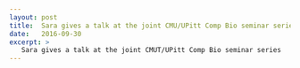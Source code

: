 ```yaml
---
layout: post
title:  Sara gives a talk at the joint CMU/UPitt Comp Bio seminar series
date:   2016-09-30
excerpt: >
   Sara gives a talk at the joint CMUT/UPitt Comp Bio seminar series
---
```



